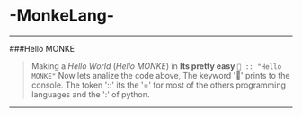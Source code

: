 # -MonkeLang-
---
###Hello MONKE
>Making a *Hello World* (*Hello MONKE*) in **Its pretty easy**
`🙈 :: "Hello MONKE"`
Now lets analize the code above,
>The keyword '🙈' prints to the console.
>The token '::' its the '=' for most of the others programming languages and the ':' of python.
---